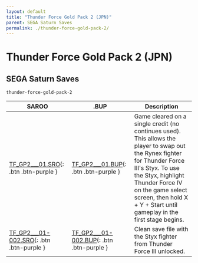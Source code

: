 ```yaml
---
layout: default
title: "Thunder Force Gold Pack 2 (JPN)"
parent: SEGA Saturn Saves
permalink: ./thunder-force-gold-pack-2/
---
```

# Thunder Force Gold Pack 2 (JPN)

## SEGA Saturn Saves

`thunder-force-gold-pack-2`

| SAROO | .BUP | Description |
|------|----------|-------------|
| [TF_GP2___01.SRO](TF_GP2___01.SRO){: .btn .btn-purple } | [TF_GP2___01.BUP](TF_GP2___01.BUP){: .btn .btn-purple } | Game cleared on a single credit (no continues used). This allows the player to swap out the Rynex fighter for Thunder Force III's Styx. To use the Styx, highlight Thunder Force IV on the game select screen, then hold X + Y + Start until gameplay in the first stage begins. |
| [TF_GP2___01-002.SRO](TF_GP2___01-002.SRO){: .btn .btn-purple } | [TF_GP2___01-002.BUP](TF_GP2___01-002.BUP){: .btn .btn-purple } | Clean save file with the Styx fighter from Thunder Force III unlocked. |
